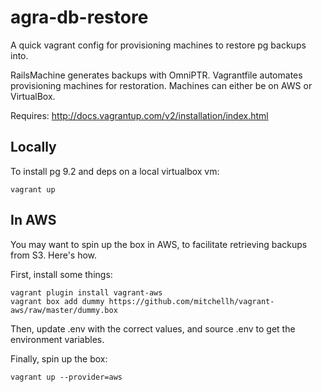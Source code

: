 agra-db-restore
===============

A quick vagrant config for provisioning machines to restore pg backups into. 

RailsMachine generates backups with OmniPTR. Vagrantfile automates provisioning machines for restoration. Machines can either be on AWS or VirtualBox. 

Requires: http://docs.vagrantup.com/v2/installation/index.html

Locally
-------
To install pg 9.2 and deps on a local virtualbox vm:

    vagrant up

In AWS
------
You may want to spin up the box in AWS, to facilitate retrieving backups from S3.  Here's how.

First, install some things:

    vagrant plugin install vagrant-aws
    vagrant box add dummy https://github.com/mitchellh/vagrant-aws/raw/master/dummy.box
    
Then, update .env with the correct values, and source .env to get the environment variables.

Finally, spin up the box:

    vagrant up --provider=aws
